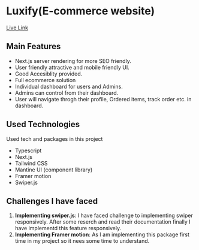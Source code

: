 # Luxify(E-commerce website)

[Live Link](https://e-commerce-luxify.vercel.app/)

## Main Features

- Next.js server rendering for more SEO friendly.
- User friendly attractive and mobile friendly UI.
- Good Accesiblity provided.
- Full ecommerce solution
- Individual dashboard for users and Admins.
- Admins can control from their dashboard.
- User will navigate throgh their profile, Ordered items, track order etc. in dashboard.

## Used Technologies

Used tech and packages in this project

- Typescript
- Next.js
- Tailwind CSS
- Mantine UI (component library)
- Framer motion
- Swiper.js

## Challenges I have faced

1. **Implementing swiper.js**: I have faced challenge to implementing swiper responsively. After some reserch and read their documentation finally I have implementd this feature responsively.
2. **Implementing Framer motion**: As I am implementing this package first time in my project so it nees some time to understand.
